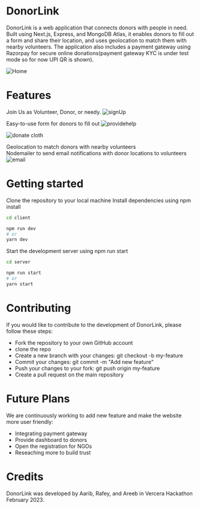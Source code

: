 
# DonorLink
DonorLink is a web application that connects donors with people in need. Built using Next.js, Express, and MongoDB Atlas, it enables donors to fill out a form and share their location, and uses geolocation to match them with nearby volunteers. The application also includes a payment gateway using Razorpay for secure online donations(payment gateway KYC is under test mode so for now UPI QR is shown).

![Home](https://github.com/sayyedarib/DonorLink/assets/90370535/2ac06b21-a10b-4b62-b0db-3e020a996f1c)

# Features

Join Us as Volunteer, Donor, or needy.
![signUp](https://github.com/sayyedarib/DonorLink/assets/90370535/afd75e80-feda-4bfb-890c-d27ab8dcabd8)

Easy-to-use form for donors to fill out
![providehelp](https://github.com/sayyedarib/DonorLink/assets/90370535/7582e92e-a50c-4dbc-888f-ef47e8c56b5c)

![donate cloth](https://github.com/sayyedarib/DonorLink/assets/90370535/ff01981d-b51f-464b-9054-b153e6fe58d3)



Geolocation to match donors with nearby volunteers
<br/>
Nodemailer to send email notifications with donor locations to volunteers
![email](https://github.com/sayyedarib/DonorLink/assets/90370535/c73057eb-2286-4ee5-b698-08fe93e00f9e)


# Getting started
Clone the repository to your local machine
Install dependencies using npm install

```bash
cd client

npm run dev
# or
yarn dev
```
Start the development server using npm run start
```bash
cd server

npm run start
# or
yarn start
```

# Contributing
If you would like to contribute to the development of DonorLink, please follow these steps:
<div><ul>
<li>Fork the repository to your own GitHub account</li>
<li>clone the repo</li>
<li>Create a new branch with your changes: git checkout -b my-feature</li>
<li>Commit your changes: git commit -m "Add new feature"</li>
<li>Push your changes to your fork: git push origin my-feature</li>
<li>Create a pull request on the main repository</li>
</ul>
  </div>
  
  # Future Plans
We are continuously working to add new feature and make the website more user friendly:
<div><ul>
<li>Integrating payment gateway</li>
<li>Provide dashboard to donors</li>
<li>Open the registration for NGOs</li>
<li>Reseaching more to build trust</li>
</ul>
  </div>
  
# Credits
DonorLink was developed by Aarib, Rafey, and Areeb in Vercera Hackathon February 2023.
